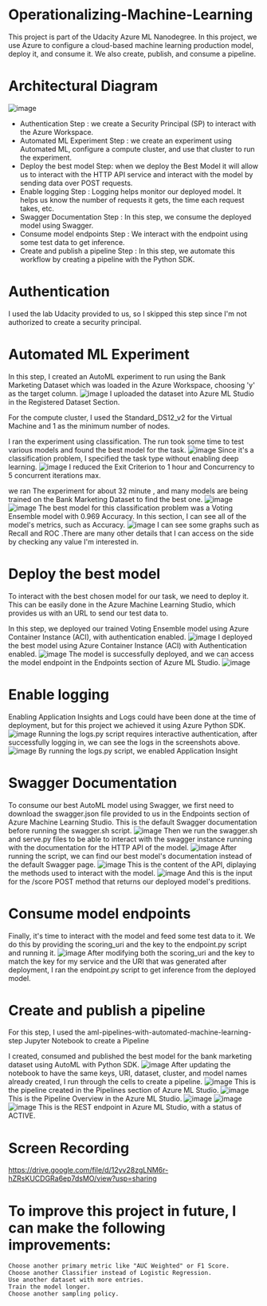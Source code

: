 # Operationalizing-Machine-Learning 
This project is part of the Udacity Azure ML Nanodegree. In this project, we use Azure to configure a cloud-based machine learning production model, deploy it, and consume it. We also create, publish, and consume a pipeline.
# Architectural Diagram
![image](https://user-images.githubusercontent.com/59172649/147090347-7cd96251-7484-4026-8592-cba3c4c4c5a9.png)

   - Authentication Step : we create a Security Principal (SP) to interact with the Azure Workspace.
   - Automated ML Experiment Step : we create an experiment using Automated ML, configure a compute cluster, and use that cluster to run the experiment.
   - Deploy the best model  Step:  when we deploy the Best Model it will allow us to interact with the HTTP API service and interact with the model by sending data over POST requests.
   - Enable logging Step : Logging helps monitor our deployed model. It helps us know the number of requests it gets, the time each request takes, etc.
   - Swagger Documentation Step : In this step, we consume the deployed model using Swagger.
   - Consume model endpoints Step : We interact with the endpoint using some test data to get inference.
   - Create and publish a pipeline Step : In this step, we automate this workflow by creating a pipeline with the Python SDK.
# Authentication

I used the lab Udacity provided to us, so I skipped this step since I'm not authorized to create a security principal.
# Automated ML Experiment

In this step, I created an AutoML experiment to run using the Bank Marketing Dataset which was loaded in the Azure Workspace, choosing 'y' as the target column.
![image](https://user-images.githubusercontent.com/59172649/147095309-9c010dc8-d32e-43fa-9500-1566388ca7fe.png)
I uploaded the dataset into Azure ML Studio in the Registered Dataset Section.

For the compute cluster, I used the Standard_DS12_v2 for the Virtual Machine and 1 as the minimum number of nodes.

I ran the experiment using classification. The run took some time to test various models and found the best model for the task.
![image](https://user-images.githubusercontent.com/59172649/147095272-79074098-1690-4c93-9100-7cf88333f79b.png)
Since it's a classification problem, I specified the task type without enabling deep learning.
![image](https://user-images.githubusercontent.com/59172649/147095578-70401e6f-a13e-4eb7-a339-55ffec6a166e.png)
I reduced the Exit Criterion to 1 hour and Concurrency to 5 concurrent iterations max.

we ran The experiment for about 32 minute , and many models are being trained on the Bank Marketing Dataset to find the best one.
![image](https://user-images.githubusercontent.com/59172649/147096063-63c3d748-d870-46d4-aa5a-631842fb8bc6.png)
![image](https://user-images.githubusercontent.com/59172649/147096093-d963d3b3-1f73-4dec-aaba-b2ff7103cf63.png)
The best model for this classification problem was a Voting Ensemble model with 0.969 Accuracy.
In this section, I can see all of the model's metrics, such as Accuracy.
![image](https://user-images.githubusercontent.com/59172649/147096323-46fb6b6b-a847-44ba-951a-421784201e13.png)
I can see some graphs such as Recall and ROC .There are many other details that I can access on the side by checking any value I'm interested in.
# Deploy the best model
To interact with the best chosen model for our task, we need to deploy it. This can be easily done in the Azure Machine Learning Studio, which provides us with an URL to send our test data to.

In this step, we deployed our trained Voting Ensemble model using Azure Container Instance (ACI), with authentication enabled.
![image](https://user-images.githubusercontent.com/59172649/147096563-006f8637-6aed-45b5-9e82-f1bb364998a5.png)
I deployed the best model using Azure Container Instance (ACI) with Authentication enabled.
![image](https://user-images.githubusercontent.com/59172649/147096663-a4a68a92-d717-4eb9-846b-d3835d89b468.png)
The model is successfully deployed, and we can access the model endpoint in the Endpoints section of Azure ML Studio.
![image](https://user-images.githubusercontent.com/59172649/147096716-54e0360c-df67-44ba-9546-4dbba2f21de9.png)
# Enable logging
Enabling Application Insights and Logs could have been done at the time of deployment, but for this project we achieved it using Azure Python SDK.
![image](https://user-images.githubusercontent.com/59172649/147096804-b52a8097-887b-4053-b18e-f8ad884bccd4.png)
Running the logs.py script requires interactive authentication, after successfully logging in, we can see the logs in the screenshots above.
![image](https://user-images.githubusercontent.com/59172649/147096896-d5e2e792-b199-44e5-bc1e-3c6ed582b17a.png)
By running the logs.py script, we enabled Application Insight
# Swagger Documentation
To consume our best AutoML model using Swagger, we first need to download the swagger.json file provided to us in the Endpoints section of Azure Machine Learning Studio.
This is the default Swagger documentation before running the swagger.sh script.
![image](https://user-images.githubusercontent.com/59172649/147097356-9885beff-2647-45b8-859f-0ad9a5bd23ec.png)
Then we run the swagger.sh and serve.py files to be able to interact with the swagger instance running with the documentation for the HTTP API of the model.
![image](https://user-images.githubusercontent.com/59172649/147097035-393e1e9b-4561-42eb-ba43-715c095556af.png)
After running the script, we can find our best model's documentation instead of the default Swagger page.
![image](https://user-images.githubusercontent.com/59172649/147097275-9b4653bc-d50e-4691-b70e-031206704139.png)
This is the content of the API, diplaying the methods used to interact with the model.
![image](https://user-images.githubusercontent.com/59172649/147097291-4d53d1cd-e8a2-4924-a116-3abfe88ffcba.png)
And this is the input for the /score POST method that returns our deployed model's preditions.
# Consume model endpoints
Finally, it's time to interact with the model and feed some test data to it. We do this by providing the scoring_uri and the key to the endpoint.py script and running it.
![image](https://user-images.githubusercontent.com/59172649/147097532-d9f82b0d-318a-4b04-8caf-636be92d981f.png)
After modifying both the scoring_uri and the key to match the key for my service and the URI that was generated after deployment, I ran the endpoint.py script to get inference from the deployed model.
# Create and publish a pipeline
For this step, I used the aml-pipelines-with-automated-machine-learning-step Jupyter Notebook to create a Pipeline

I created, consumed and published the best model for the bank marketing dataset using AutoML with Python SDK.
![image](https://user-images.githubusercontent.com/59172649/147097638-45b82af8-ccd0-4ae6-99bf-641aa577cfdd.png)
After updating the notebook to have the same keys, URI, dataset, cluster, and model names already created, I run through the cells to create a pipeline.
![image](https://user-images.githubusercontent.com/59172649/147097693-3f757cc0-f9e2-434d-9dd9-6e62d8f63960.png)
This is the pipeline created in the Pipelines section of Azure ML Studio.
![image](https://user-images.githubusercontent.com/59172649/147097719-9cba5f20-7d54-41cb-9908-f8da4a107ce8.png)
This is the Pipeline Overview in the Azure ML Studio.
![image](https://user-images.githubusercontent.com/59172649/147097829-ff0d9170-963c-415e-8452-d21a80112337.png)
![image](https://user-images.githubusercontent.com/59172649/147097882-aad696f8-dbce-426f-a525-160432810b5d.png)
![image](https://user-images.githubusercontent.com/59172649/147097926-9cb25313-53fc-4bf0-b0b6-91b00174d76d.png)
This is the REST endpoint in Azure ML Studio, with a status of ACTIVE.
# Screen Recording 
https://drive.google.com/file/d/12yv28zgLNM6r-hZRsKUCDGRa6ep7dsMO/view?usp=sharing


# To improve this project in future, I can make the following improvements:

    Choose another primary metric like "AUC Weighted" or F1 Score.
    Choose another Classifier instead of Logistic Regression.
    Use another dataset with more entries.
    Train the model longer.
    Choose another sampling policy.








